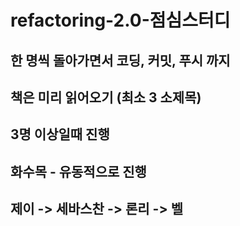 # refactoring-2.0-점심스터디

## 한 명씩 돌아가면서 코딩, 커밋, 푸시 까지

## 책은 미리 읽어오기 (최소 3 소제목)

## 3명 이상일때 진행

## 화수목 - 유동적으로 진행

## 제이 -> 세바스찬 -> 론리 -> 벨 

